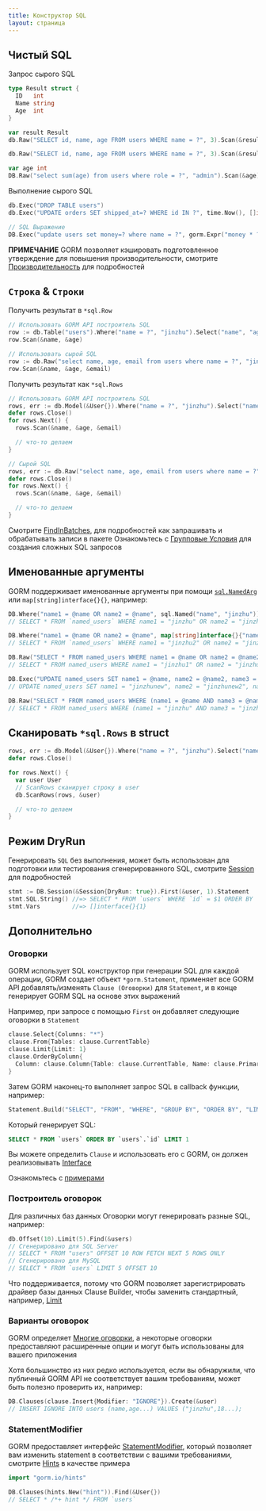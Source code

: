 ```yaml
---
title: Конструктор SQL
layout: страница
---
```


## Чистый SQL

Запрос сырого SQL

```go
type Result struct {
  ID   int
  Name string
  Age  int
}

var result Result
db.Raw("SELECT id, name, age FROM users WHERE name = ?", 3).Scan(&result)

db.Raw("SELECT id, name, age FROM users WHERE name = ?", 3).Scan(&result)

var age int
DB.Raw("select sum(age) from users where role = ?", "admin").Scan(&age)
```

Выполнение сырого SQL

```go
db.Exec("DROP TABLE users")
db.Exec("UPDATE orders SET shipped_at=? WHERE id IN ?", time.Now(), []int64{1,2,3})

// SQL Выражение
DB.Exec("update users set money=? where name = ?", gorm.Expr("money * ? + ?", 10000, 1), "jinzhu")
```

**ПРИМЕЧАНИЕ** GORM позволяет кэшировать подготовленное утверждение для повышения производительности, смотрите [Производительность](performance.html) для подробностей

## `Строка` & `Строки`

Получить результат в `*sql.Row`

```go
// Использовать GORM API построитель SQL
row := db.Table("users").Where("name = ?", "jinzhu").Select("name", "age").Row()
row.Scan(&name, &age)

// Использовать сырой SQL
row := db.Raw("select name, age, email from users where name = ?", "jinzhu").Row()
row.Scan(&name, &age, &email)
```

Получить результат как `*sql.Rows`

```go
// Использовать GORM API построитель SQL
rows, err := db.Model(&User{}).Where("name = ?", "jinzhu").Select("name, age, email").Rows()
defer rows.Close()
for rows.Next() {
  rows.Scan(&name, &age, &email)

  // что-то делаем
}

// Сырой SQL
rows, err := db.Raw("select name, age, email from users where name = ?", "jinzhu").Rows()
defer rows.Close()
for rows.Next() {
  rows.Scan(&name, &age, &email)

  // что-то делаем
}
```

Смотрите [FindInBatches](advanced_query.html), для подробностей как запрашивать и обрабатывать записи в пакете Ознакомьтесь с [Групповые Условия](advanced_query.html#group_conditions) для создания сложных SQL запросов

## <span id="named_argument">Именованные аргументы</span>

GORM поддерживает именованные аргументы при помощи [`sql.NamedArg`](https://tip.golang.org/pkg/database/sql/#NamedArg) или `map[string]interface{}{}`, например:

```go
DB.Where("name1 = @name OR name2 = @name", sql.Named("name", "jinzhu")).Find(&user)
// SELECT * FROM `named_users` WHERE name1 = "jinzhu" OR name2 = "jinzhu"

DB.Where("name1 = @name OR name2 = @name", map[string]interface{}{"name": "jinzhu2"}).First(&result3)
// SELECT * FROM `named_users` WHERE name1 = "jinzhu2" OR name2 = "jinzhu2" ORDER BY `named_users`.`id` LIMIT 1

DB.Raw("SELECT * FROM named_users WHERE name1 = @name OR name2 = @name2 OR name3 = @name", sql.Named("name", "jinzhu1"), sql.Named("name2", "jinzhu2")).Find(&user)
// SELECT * FROM named_users WHERE name1 = "jinzhu1" OR name2 = "jinzhu2" OR name3 = "jinzhu1"

DB.Exec("UPDATE named_users SET name1 = @name, name2 = @name2, name3 = @name", sql.Named("name", "jinzhunew"), sql.Named("name2", "jinzhunew2"))
// UPDATE named_users SET name1 = "jinzhunew", name2 = "jinzhunew2", name3 = "jinzhunew"

DB.Raw("SELECT * FROM named_users WHERE (name1 = @name AND name3 = @name) AND name2 = @name2", map[string]interface{}{"name": "jinzhu", "name2": "jinzhu2"}).Find(&user)
// SELECT * FROM named_users WHERE (name1 = "jinzhu" AND name3 = "jinzhu") AND name2 = "jinzhu2"
```

## Сканировать `*sql.Rows` в struct

```go
rows, err := db.Model(&User{}).Where("name = ?", "jinzhu").Select("name, age, email").Rows() // (*sql.Rows, error)
defer rows.Close()

for rows.Next() {
  var user User
  // ScanRows сканирует строку в user
  db.ScanRows(rows, &user)

  // что-то делаем
}
```

## Режим DryRun

Генерировать `SQL` без выполнения, может быть использован для подготовки или тестирования сгенерированного SQL, смотрите [Session](session.html) для подробностей

```go
stmt := DB.Session(&Session{DryRun: true}).First(&user, 1).Statement
stmt.SQL.String() //=> SELECT * FROM `users` WHERE `id` = $1 ORDER BY `id`
stmt.Vars         //=> []interface{}{1}
```

## Дополнительно

### Оговорки

GORM использует SQL конструктор при генерации SQL для каждой операции, GORM создает объект `*gorm.Statement`, применяет все GORM API добавлять/изменять `Clause (Оговорки)` для `Statement`, и в конце генерирует GORM SQL на основе этих выражений

Например, при запросе с помощью `First` он добавляет следующие оговорки в `Statement`

```go
clause.Select{Columns: "*"}
clause.From{Tables: clause.CurrentTable}
clause.Limit{Limit: 1}
clause.OrderByColumn{
  Column: clause.Column{Table: clause.CurrentTable, Name: clause.PrimaryKey},
}
```

Затем GORM наконец-то выполняет запрос SQL в callback функции, например:

```go
Statement.Build("SELECT", "FROM", "WHERE", "GROUP BY", "ORDER BY", "LIMIT", "FOR")
```

Который генерирует SQL:

```sql
SELECT * FROM `users` ORDER BY `users`.`id` LIMIT 1
```

Вы можете определить `Clause` и использовать его с GORM, он должен реализовывать [Interface](https://pkg.go.dev/gorm.io/gorm/clause?tab=doc#Interface)

Ознакомьтесь с [примерами](https://github.com/go-gorm/gorm/tree/master/clause)

### Построитель оговорок

Для различных баз данных Оговорки могут генерировать разные SQL, например:

```go
db.Offset(10).Limit(5).Find(&users)
// Сгенерировано для SQL Server
// SELECT * FROM "users" OFFSET 10 ROW FETCH NEXT 5 ROWS ONLY
// Сгенерировано для MySQL
// SELECT * FROM `users` LIMIT 5 OFFSET 10
```

Что поддерживается, потому что GORM позволяет зарегистрировать драйвер базы данных Clause Builder, чтобы заменить стандартный, например, [Limit](https://github.com/go-gorm/sqlserver/blob/512546241200023819d2e7f8f2f91d7fb3a52e42/sqlserver.go#L45)

### Варианты оговорок

GORM определяет [Многие оговорки](https://github.com/go-gorm/gorm/tree/master/clause), а некоторые оговорки предоставляют расширенные опции и могут быть использованы для вашего приложения

Хотя большинство из них редко используется, если вы обнаружили, что публичный GORM API не соответствует вашим требованиям, может быть полезно проверить их, например:

```go
DB.Clauses(clause.Insert{Modifier: "IGNORE"}).Create(&user)
// INSERT IGNORE INTO users (name,age...) VALUES ("jinzhu",18...);
```

### StatementModifier

GORM предоставляет интерфейс [StatementModifier](https://pkg.go.dev/gorm.io/gorm?tab=doc#StatementModifier), который позволяет вам изменить statement в соответствии с вашими требованиями, смотрите [Hints](hints.html) в качестве примера

```go
import "gorm.io/hints"

DB.Clauses(hints.New("hint")).Find(&User{})
// SELECT * /*+ hint */ FROM `users`
```
